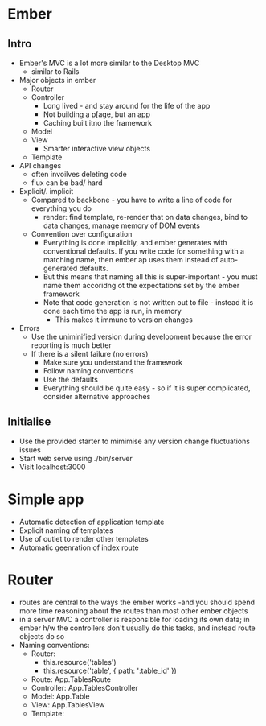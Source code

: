 # Ember

## Intro

- Ember's MVC is a lot more similar to the Desktop MVC
	- similar to Rails
- Major objects in ember
	- Router
	- Controller
		- Long lived - and stay around for the life of the app
		- Not building a p[age, but an app
		- Caching built itno the framework
	- Model
	- View
		- Smarter interactive view objects
	- Template
- API changes
	- often invoilves deleting code
	- flux can be bad/ hard
- Explicit/. implicit
	- Compared to backbone - you have to write a line of code for everything you do
		- render: find template, re-render that on data changes, bind to data changes, manage memory of DOM events
	- Convention over configuration
		- Everything is done implicitly, and ember generates with conventional defaults. If you write code for something with a matching name, then ember ap uses them instead of auto-generated defaults.
		- But this means that naming all this is super-important - you must name them accoridng ot the expectations set by the ember framework
		- Note that code generation is not written out to file - instead it is done each time the app is run, in memory
			- This makes it immune to version changes
- Errors
	- Use the uniminified version during development because the error reporting is much better
	- If there is a silent failure (no errors)
		- Make sure you understand the framework
		- Follow naming conventions
		- Use the defaults
		- Everything should be quite easy - so if it is super complicated, consider alternative approaches

## Initialise

- Use the provided starter to mimimise any version change fluctuations issues
- Start web serve using ./bin/server
- Visit localhost:3000

# Simple app

- Automatic detection of application template
- Explicit naming of templates
- Use of outlet to render other templates
- Automatic geenration of index route

# Router

- routes are central to the ways the ember works -and you should spend more time reasoning about the routes than most other ember objects
- in a server MVC a controller is responsible for loading its own data; in ember h/w the controllers don't usually do this tasks, and instead route objects do so
- Naming conventions:
	- Router:
		- this.resource('tables')
		- this.resource('table', { path: ':table_id' })
	- Route: App.TablesRoute
	- Controller: App.TablesController
	- Model: App.Table
	- View: App.TablesView
	- Template: <script type="text/x-handlebars" data-template-name="tables">
		- Has now been replaced with: <script type="text/x-handlebars" id="tables">
	- Be careful about captialisation and singular/plural forms
- You ask controllers for the models in templates
	- not variables, or views, or directly from a model
	- You ask controllers because they give you proxied access to the models:
		- they manage a `model` property - so if you ask it for data, this is where it returns it from
	- controller s can also have their own custom methods, which you can query from the templates
- Chain of events:
	- Router maps to a route object
	- Route object specifies a model function (a  property)
		- Ember passes the returned model to the controller
		- App.MyModel.find() is used to look up a model instance from App.Store
	- Controller proxies the model
	- Template asks for the controller and is returned its proxied model

# Markup

- using foundation css for boilerplate styles
- more complex tempaltes can be split up using partials
	- the partial template reuses the controler, model data and all other context of the template it ppears in

# Nested routes

- ember's router allows you to specif not just flat resources, but also nested resources
	- this is where ember shines and shows its power
	- one of the reasons why a nested router is powerful is that it allows you to have a hierarchy of controller present at the same time
		- you can see the list of all tables, as well as the table details for a single table at the same time - and easily done
	- "if your UI is nested, your routes should be nested" - wycats

# Table detail

- Controller types
	- This is a key concept in Ember, and is part of what allows you to write minimal lines of code
	- Ember.Controller
		- proxies its own properties
		- {{foo}} ==> myCtrl.get('foo')
	- Ember.ObjectController
		- proxies the properties of its model
		- {{foo}} ==> myCtrl.model.get('foo')
	- Ember.ArrayController
		- proxies the properties of its model, but this time its model is expected to be an array
		- {{#each controller}} ==> myCtrl.model.forEach(...)
- Ember's default behaviour is to generate code for ember objects that you haven't defined, but you have defined another related ember object for, follwing a naming convention
	- Ember's code generation is in memory - it runs every time (active code generation)
	- Opposite of passive code generation - run once, and written out to files
- Controller life cycle
	- Server MVC programming usually has short live life cycles for controllers - only one is active at a time, instantiated per request
	- Ember does not follow this; all controllers are instantiated at run time
	- Only one instance of each controller is made, and it remains active throughout the duration the app is running
	- The model data it the controller acts upon is swapped - the controller does not maintain any state
	- Many controller are thus alive at the same time, and several will be actively rendering/ controlling views at the same time
